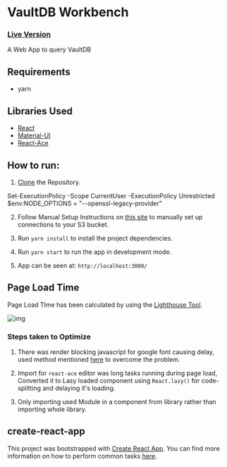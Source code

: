 # VaultDB Workbench

### [Live Version](http://vaultdb-hosted-content.s3-website.us-east-2.amazonaws.com/workbench/)

A Web App to query VaultDB

## Requirements

- yarn

## Libraries Used

- [React](https://reactjs.org/)
- [Material-UI](https://material-ui.com/)
- [React-Ace](https://github.com/securingsincity/react-ace)

## How to run:

1. [Clone](https://github.com/vaultdbai/workbench.git) the Repository.

Set-ExecutionPolicy -Scope CurrentUser -ExecutionPolicy Unrestricted
$env:NODE_OPTIONS = "--openssl-legacy-provider"

2. Follow Manual Setup Instructions on [this site](https://docs.amplify.aws/lib/storage/getting-started/q/platform/js/#manual-setup-import-storage-bucket) to manually set up connections to your S3 bucket.

3. Run `yarn install` to install the project dependencies.

4. Run `yarn start` to run the app in development mode.

5. App can be seen at: `http://localhost:3000/`

## Page Load Time

Page Load TIme has been calculated by using the [Lighthouse Tool](https://developers.google.com/web/tools/lighthouse).

![img](https://user-images.githubusercontent.com/16102594/121433865-29e5ba80-c99a-11eb-84de-9043ecffc072.png)

### Steps taken to Optimize

1. There was render blocking javascript for google font causing delay, used method mentioned [here](https://pagespeedchecklist.com/asynchronous-google-fonts) to overcome the problem.

2. Import for `react-ace` editor was long tasks running during page load, Converted it to Lasy loaded component using `React.lazy()` for code-splitting and delaying it's loading.

3. Only importing used Module in a component from library rather than importing whole library.

## create-react-app

This project was bootstrapped with [Create React App](https://github.com/facebookincubator/create-react-app). You can find more information on how to perform common tasks [here](https://github.com/facebook/create-react-app/blob/master/packages/cra-template/template/README.md).
